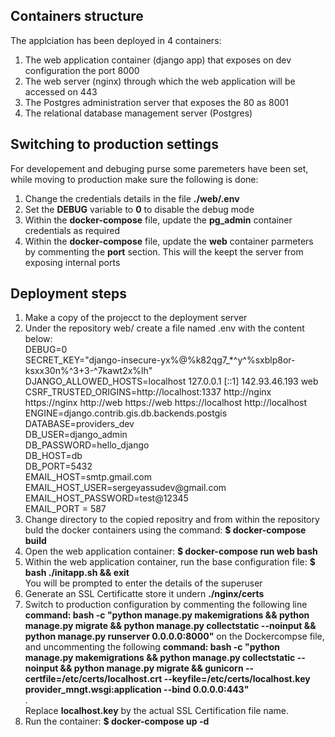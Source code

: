 <h2>Containers structure</h2>
<p>The applciation has been deployed in 4 containers: <br/>
  <ol>
    <li>The web application container (django app) that exposes  on dev configuration the port 8000</li>
    <li>The web server (nginx) through which the web application will be accessed on 443</li>
    <li>The Postgres administration server that exposes the 80 as 8001</li>
    <li>The relational database management server (Postgres)</li>
  </ol>
</p>
<h2>Switching to production settings</h2>
<p>For developement and debuging purse some paremeters have been set, while moving to production make sure the following is done:<br/>
<ol>
  <li>Change the credentials details in the file <b>./web/.env</b></li>
  <li>Set the <b>DEBUG</b> variable to <b>0</b> to disable the debug mode</li>
  <li>Within the <b>docker-compose</b> file, update the <b>pg_admin</b> container credentials as required</li>
  <li>Within the <b>docker-compose</b> file, update the <b>web</b> container parmeters by commenting the <b>port</b> section. This will the keept the server from exposing internal ports</li>
</ol>
</p>
<h2>Deployment steps</h2>
<p>
  <ol>
    <li>Make a copy of the projecct to the deployment server</li>
    <li>Under the repository web/ create a file named .env with the content below: <br/>
      DEBUG=0<br/>
      SECRET_KEY="django-insecure-yx%@%k82qg7_*^y^%sxblp8or-ksxx30n%^3+3-^7kawt2x%lh"<br/>
      DJANGO_ALLOWED_HOSTS=localhost 127.0.0.1 [::1] 142.93.46.193 web<br/>
      CSRF_TRUSTED_ORIGINS=http://localhost:1337 http://nginx https://nginx http://web https://web https://localhost http://localhost<br/>
      ENGINE=django.contrib.gis.db.backends.postgis<br/>
      DATABASE=providers_dev<br/>
      DB_USER=django_admin<br/>
      DB_PASSWORD=hello_django<br/>
      DB_HOST=db<br/>
      DB_PORT=5432<br/>
      EMAIL_HOST=smtp.gmail.com<br/>
      EMAIL_HOST_USER=sergeyassudev@gmail.com<br/>
      EMAIL_HOST_PASSWORD=test@12345<br/>
      EMAIL_PORT = 587<br/>
    </li>
    <li>Change directory to the copied repositry and from within the repository buld the docker containers using the command: <b>$ docker-compose build</b></li>
    <li>Open the web application container: <b>$ docker-compose run web bash</b></li>
    <li>Within the web application container, run the base configuration file: <b>$ bash ./initapp.sh && exit</b></br>You will be prompted to enter the details of the superuser</li>
    <li>Generate an SSL Certificatte store it undern <b>./nginx/certs</b></li>
    <li>Switch to production configuration by commenting the following line <b>command: bash -c "python manage.py makemigrations  && python manage.py migrate && python manage.py collectstatic --noinput && python manage.py runserver 0.0.0.0:8000"</b> on the Dockercompse file, and uncommenting the following <b>command: bash -c "python manage.py makemigrations && python manage.py collectstatic --noinput && python manage.py migrate && gunicorn --certfile=/etc/certs/localhost.crt --keyfile=/etc/certs/localhost.key provider_mngt.wsgi:application --bind 0.0.0.0:443"</b></li>.<br/>Replace <b>localhost.key</b> by the actual SSL Certification file name.
    <li>Run the container: <b>$ docker-compose up -d</b></li>
  </ol>
</p>


